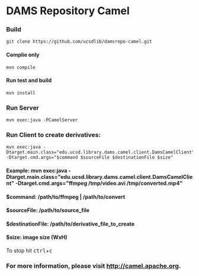 # DAMS Repository Camel

### Build
	git clone https://github.com/ucsdlib/damsrepo-camel.git
#### Complie only
	mvn compile
#### Run test and build
	mvn install

### Run Server
	mvn exec:java -PCamelServer

### Run Client to create derivatives:
	mvn exec:java -Dtarget.main.class="edu.ucsd.library.dams.camel.client.DamsCamelClient" -Dtarget.cmd.args="$command $sourceFile $destinationFile $size"

#### Example: mvn exec:java -Dtarget.main.class="edu.ucsd.library.dams.camel.client.DamsCamelClient" -Dtarget.cmd.args="ffmpeg /tmp/video.avi /tmp/converted.mp4"
#### $command: /path/to/ffmpeg | /path/to/convert
#### $sourceFile: /path/to/source_file
#### $destinationFile: /path/to/derivative_file_to_create
#### $size: image size (WxH)

  To stop hit <kbd>ctrl</kbd>+<kbd>c</kbd>

### For more information, please visit http://camel.apache.org.
